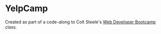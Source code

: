 # YelpCamp

Created as part of a code-along to Colt Steele's [Web Developer Bootcamp](https://www.udemy.com/the-web-developer-bootcamp/learn/v4/) class.
